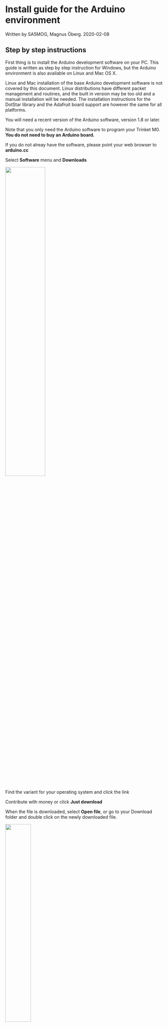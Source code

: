 Install guide for the Arduino environment
===
Written by SA5MOG, Magnus Öberg. 2020-02-08

Step by step instructions
--

First thing is to install the Arduino development software on your PC.
This guide is written as step by step instruction for Windows, but the Arduino environment is also available on Linux and Mac OS X.

Linux and Mac installation of the base Arduino development software is not covered by this document. Linux distributions have different packet management and routines, and the built in version may be too old and a manual installation will be needed. The installation instructions for the DotStar library and the Adafruit board support are however the same for all platforms.

You will need a recent version of the Arduino software, version 1.8 or later.

Note that you only need the Arduino software to program your Trinket M0.
<br />**You do not need to buy an Arduino board.**

If you do not alreay have the software, please point your web browser to **arduino.cc**

Select **Software** menu and **Downloads**

<img src="arduino_homepage.png" width="50%" height="50%" />

Find the variant for your operating system and click the link

Contribute with money or click **Just download**

When the file is downloaded, select **Open file**, or go to your Download folder and double click on the newly downloaded file.

<img src="arduino_homepage4.png"  width="40%" height="40%" />

Allow the app to make changes to your device. Click **yes** in the *User Account Control* popup.

Agree to the GNU Lesser General Public License.

The selected components are OK, click **Next &gt;**

You have the possibility to change the installation folder.
The default is OK for most cases, click **Install**

The installation may take a few minutes, please be patient.

You may get a popup with a question about installing device software: *Adafruit Industries LLC Ports*. Keep the checkbox checked to *Always trust software from "Adafruit Industries"*. Click **Install**

Also install the *Arduino USB Driver* if asked, and trust software from *Arduino srl*. Click **Install**

You may get the question to install the USB Driver one more time. That is not a failure, just click **Install**

When complete, click **Close**

You should have a new icon on the desktop named *Arduino*. It is also added to the start menu. Open it by double click on the icon or go via the start menu.

First time you start you need to allow the *Java(TM) Platform SE* binary to access the internet via the windows firewall. Click *Allow access*

You will get an example sketch loaded in the editor.

To get support for the Adafruit Trinket M0, some additional plugins are needed.

**The following steps are also valid for Linux and Mac OS X!**

Click the *Tools* menu and on *Manage Libraries...*

<img src="manage_libraries.png"  width="50%" height="50%" />

Enter in the search box: **dotstar led**

<img src="dotstar_led.png"  width="80%" height="80%" />

You should get a match for *Adafruit DotStar* library, click **Install** 

When it is installed and done, click **Close**

You need to add board support for the Trinket M0. In the *File* menu, click on *Preferences*

<img src="preferences.png"  width="40%" height="40%" />

In the lower part of that window, you have a text box for *Additional Boards Manager URLs*

<img src="preferences2.png"  width="80%" height="80%" />

Put this exact URL into that text box:<br />
https://adafruit.github.io/arduino-board-index/package_adafruit_index.json

Click **OK**

Go to the *Tools* menu and to *Board: Arduino Uno*. This may be something else but it is the item that begins with *Board:*

<img src="boards_manager.png"  width="80%" height="80%" />

A list with different boards is shown, and at the top: *Boards Manager...* select it.

The boards manager window opens. Enter in the search text field: **trinket m0**

<img src="boards_manager2.png"  width="80%" height="80%" />

You should see a board package named *Adafruit SAMD Boards*, click on **Install** for it.

This will download support software for the Trinket M0 and other boards. This might take a while downloading and installing. Please be patient.

When it is done, click **Close**

You need to select the Trinket M0 board.
Go to *Tools* and the item starting with *Board:*

<img src="select_board.png"  width="100%" height="100%" />

This time you will see that there is a *Adafruit SAMD* category, find the *Adafruit Trinket M0* in the list and click on it.

The Arduino environment is now ready for Trinket M0 programming!

Plug in your Trinket M0 via a micro-USB cable.

You should have got a specific port for this USB device. Go to *Tools* and *Port* and select the COM device.

<img src="port.png"  width="60%" height="60%" />

On my system it showed up as *COM3* but it may be different on your machine. (Linux has a different naming of ports, for example: */dev/ttyACM0*)

The current board and port is always shown in the lower right corner.

<img src="port2.png"  width="40%" height="40%" />

Now it is time to get the filter program. Enter this exact URL into your browser:<br />
https://raw.githubusercontent.com/moggen/m0_filter/main/m0_filter.ino

You can see the source code for the filter here. Right-click and select *Save As* or *Save Page As* or similar to save the contents to a file on your harddrive.

<img src="save_as.png"  width="60%" height="60%" />

You can store the file where you like, but a tip for Windows is to write the file to the *Documents\Arduino* folder. 

<img src="save_as2.png"  width="60%" height="60%" />

**Important**: Make sure you save the file named as *m0_filter.ino* WITHOUT the extra *.txt* at the end that may be automatically added.

Go back to the Arduino window and select *File* and *Open*.
Find the folder that you saved the code in (*Documents\Arduino*).
Select *m0_filter.ino* and click **Open**

A question will pop up if the file should be moved into a sketch folder. Click **OK** here

<img src="open2.png"  width="40%" height="40%" />

The program is now loaded into a new Arduino editor window.

Press the circular icon in the upper part of the window with a right pointing arrow, this is the upload function. It will compile and upload the code to the Trinket M0 hardware.

<img src="upload.png"  width="50%" height="50%" />


If the upload is stuck or times out, you can click once on the little reset button on the Trinket board and try to upload the program again. Pulling out the USB cable and putting it back again may also do the trick.

It is also possible that the board changes ports, especially after the reset button is pressed.
Check the *Tools* and *Port:* if it has detected the trinket on another port, select it and try again.

When you get the *Done uploading* status message, everything is set and the Trinket is running the program.

<img src="done.png"  width="80%" height="80%" />

Connect your audio source and turn the potentiometers to explore the filter function!

The USB cable does not need to be connected any more if you power the Trinket with some external power source like batteries.

*73 and have fun!*
